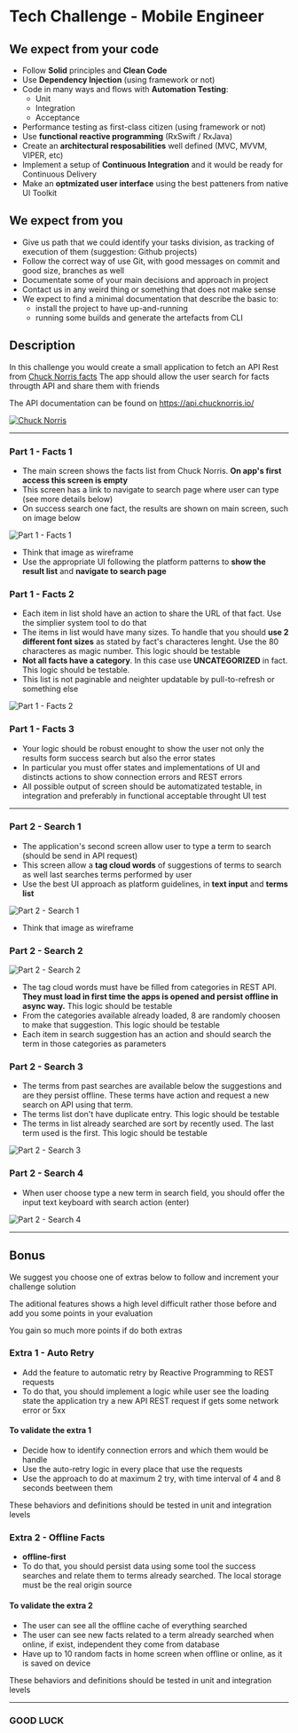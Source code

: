 # Tech Challenge - Mobile Engineer

## We expect from your code

- Follow **Solid** principles and **Clean Code**
- Use **Dependency Injection** (using framework or not)
- Code in many ways and flows with **Automation Testing**:
  - Unit
  - Integration
  - Acceptance
- Performance testing as first-class citizen (using framework or not)
- Use **functional reactive programming** (RxSwift / RxJava)
- Create an **architectural resposabilities** well defined (MVC, MVVM, VIPER, etc)
- Implement a setup of **Continuous Integration** and it would be ready for Continuous Delivery
- Make an **optmizated user interface** using the best patteners from native UI Toolkit

## We expect from you

- Give us path that we could identify your tasks division, as tracking of execution of them (suggestion: Github projects)
- Follow the correct way of use Git, with good messages on commit and good size, branches as well
- Documentate some of your main decisions and approach in project
- Contact us in any weird thing or something that does not make sense
- We expect to find a minimal documentation that describe the basic to:
  - install the project to have up-and-running
  - running some builds and generate the artefacts from CLI

## Description

In this challenge you would create a small application to fetch an API Rest from [Chuck Norris facts](https://api.chucknorris.io/)
The app should allow the user search for facts througth API and share them with friends

The API documentation can be found on <https://api.chucknorris.io/>

[![Chuck Norris](https://api.chucknorris.io/img/chucknorris_logo_coloured_small@2x.png)](https://api.chucknorris.io/)

---

### Part 1 - Facts 1

- The main screen shows the facts list from Chuck Norris. **On app's first access this screen is empty**
- This screen has a link to navigate to search page where user can type (see more details below)
- On success search one fact, the results are shown on main screen, such on image below

![Part 1 - Facts 1](Wireframe1_Facts1.png)

- Think that image as wireframe
- Use the appropriate UI following the platform patterns to **show the result list** and **navigate to search page**

### Part 1 - Facts 2

- Each item in list shold have an action to share the URL of that fact. Use the simplier system tool to do that
- The items in list would have many sizes. To handle that you should **use 2 different font sizes** as stated by fact's characteres lenght. Use the 80 characteres as magic number. This logic should be testable
- **Not all facts have a category**. In this case use **UNCATEGORIZED** in fact. This logic should be testable.
- This list is not paginable and neighter updatable by pull-to-refresh or something else

![Part 1 - Facts 2](Wireframe2_Facts2.png)

### Part 1 - Facts 3

- Your logic should be robust enought to show the user not only the results form success search but also the error states
- In particular you must offer states and implementations of UI and distincts actions to show connection errors and REST errors
- All possible output of screen should be automatizated testable, in integration and preferably in functional acceptable throught UI test

---

### Part 2 - Search 1

- The application's second screen allow user to type a term to search (should be send in API request)
- This screen allow a **tag cloud words** of suggestions of terms to search as well last searches terms performed by user
- Use the best UI approach as platform guidelines, in **text input** and **terms list**

![Part 2 - Search 1](Wireframe3_Search1.png)

- Think that image as wireframe

### Part 2 - Search 2

![Part 2 - Search 2](Wireframe4_Search2.png)

- The tag cloud words must have be filled from categories in REST API. **They must load in first time the apps is opened and persist offline in async way.** This logic should be testable
- From the categories available already loaded, 8 are randomly choosen to make that suggestion. This logic should be testable
- Each item in search suggestion has an action and should search the term in those categories as parameters

### Part 2 - Search 3

- The terms from past searches are available below the suggestions and are they persist offline. These terms have action and request a new search on API using that term.
- The terms list don't have duplicate entry. This logic should be testable
- The terms in list already searched are sort by recently used. The last term used is the first. This logic should be testable

![Part 2 - Search 3](Wireframe5_Search3.png)

### Part 2 - Search 4

- When user choose type a new term in search field, you should offer the input text keyboard with search action (enter)

![Part 2 - Search 4](Wireframe6_Search4.png)

---

## **Bonus**

We suggest you choose one of extras below to follow and increment your challenge solution

The aditional features shows a high level difficult rather those before and add you some points in your evaluation

You gain so much more points if do both extras

### **Extra 1 - Auto Retry**

- Add the feature to automatic retry by Reactive Programming to REST requests
- To do that, you should implement a logic while user see the loading state the application try a new API REST request if gets some network error or 5xx

#### To validate the extra 1

- Decide how to identify connection errors and which them would be handle
- Use the auto-retry logic in every place that use the requests
- Use the approach to do at maximum 2 try, with time interval of 4 and 8 seconds beetween them

These behaviors and definitions should be tested in unit and integration levels

### **Extra 2 - Offline Facts**

- **offline-first**
- To do that, you should persist data using some tool the success searches and relate them to terms already searched. The local storage must be the real origin source

#### To validate the extra 2

- The user can see all the offline cache of everything searched
- The user can see new facts related to a term already searched when online, if exist, independent they come from database
- Have up to 10 random facts in home screen when offline or online, as it is saved on device

These behaviors and definitions should be tested in unit and integration levels

---

### GOOD LUCK
